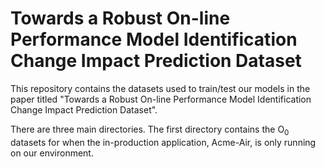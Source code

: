 # Towards a Robust On-line Performance Model Identification Change Impact Prediction Dataset

This repository contains the datasets used to train/test our models in the paper titled "Towards a Robust On-line Performance Model Identification Change Impact Prediction Dataset". 

There are three main directories. The first directory contains the O<sub>0</sub> datasets for when the in-production application, Acme-Air, is only running on our environment. 
